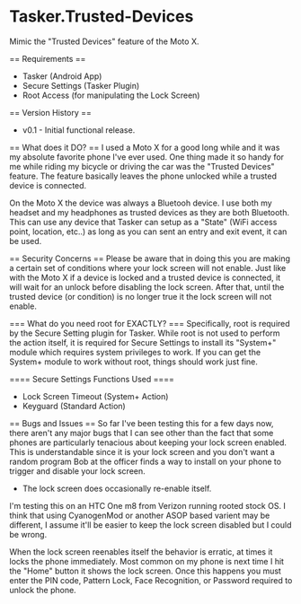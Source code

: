Tasker.Trusted-Devices
======================
Mimic the "Trusted Devices" feature of the Moto X.

== Requirements ==
* Tasker (Android App)
* Secure Settings (Tasker Plugin)
* Root Access (for manipulating the Lock Screen)

== Version History ==
* v0.1 - Initial functional release.

== What does it DO? ==
I used a Moto X for a good long while and it was my absolute favorite phone I've ever used.  One thing made it so handy for me while riding my bicycle or driving the car was the "Trusted Devices" feature.  The feature basically leaves the phone unlocked while a trusted device is connected.

On the Moto X the device was always a Bluetooh device.  I use both my headset and my headphones as trusted devices as they are both Bluetooth.  This can use any device that Tasker can setup as a "State" (WiFi access point, location, etc..) as long as you can sent an entry and exit event, it can be used.

== Security Concerns ==
Please be aware that in doing this you are making a certain set of conditions where your lock screen will not enable.  Just like with the Moto X if a device is locked and a trusted device is connected, it will wait for an unlock before disabling the lock screen.  After that, until the trusted device (or condition) is no longer true it the lock screen will not enable.

=== What do you need root for EXACTLY? ===
Specifically, root is required by the Secure Setting plugin for Tasker.  While root is not used to perform the action itself, it is required for Secure Settings to install its "System+" module which requires system privileges to work.  If you can get the System+ module to work without root, things should work just fine.

==== Secure Settings Functions Used ====
* Lock Screen Timeout (System+ Action)
* Keyguard (Standard Action)

== Bugs and Issues ==
So far I've been testing this for a few days now, there aren't any major bugs that I can see other than the fact that some phones are particularly tenacious about keeping your lock screen enabled.  This is understandable since it is your lock screen and you don't want a random program Bob at the officer finds a way to install on your phone to trigger and disable your lock screen.

* The lock screen does occasionally re-enable itself.

I'm testing this on an HTC One m8 from Verizon running rooted stock OS.  I think that using CyanogenMod or another ASOP based varient may be different, I assume it'll be easier to keep the lock screen disabled but I could be wrong.

When the lock screen reenables itself the behavior is erratic, at times it locks the phone immediately.  Most common on my phone is next time I hit the "Home" button it shows the lock screen.  Once this happens you must enter the PIN code, Pattern Lock, Face Recognition, or Password required to unlock the phone.